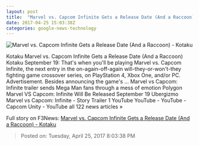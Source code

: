 ```yaml
---
layout: post
title:  "Marvel vs. Capcom Infinite Gets a Release Date (And a Raccoon) - Kotaku"
date: 2017-04-25 15:03:38Z
categories: google-news-technology
---
```


![Marvel vs. Capcom Infinite Gets a Release Date (And a Raccoon) - Kotaku](https://i.kinja-img.com/gawker-media/image/upload/s--QczVk-F2--/c_fill,fl_progressive,g_center,h_900,q_80,w_1600/rl9yxlhbvvl0ztaireo9.png)

Kotaku Marvel vs. Capcom Infinite Gets a Release Date (And a Raccoon) Kotaku September 19: That's when you'll be playing Marvel vs. Capcom Infinite, the next entry in the on-again-off-again will-they-or-won't-they fighting game crossover series, on PlayStation 4, Xbox One, and/or PC. Advertisement. Besides announcing the game's ... Marvel vs Capcom: Infinite trailer sends Mega Man fans through a mess of emotion Polygon Marvel VS Capcom: Infinite Will Be Released September 19 Ubergizmo Marvel vs Capcom: Infinite - Story Trailer 1 YouTube YouTube - YouTube - Capcom Unity - YouTube all 122 news articles »


Full story on F3News: [Marvel vs. Capcom Infinite Gets a Release Date (And a Raccoon) - Kotaku](http://www.f3nws.com/n/tNMPnH)

> Posted on: Tuesday, April 25, 2017 8:03:38 PM
